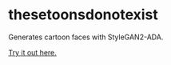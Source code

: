 # thesetoonsdonotexist
Generates cartoon faces with StyleGAN2-ADA.

[Try it out here.](https://paul-g2.github.io/thesetoonsdonotexist/)
